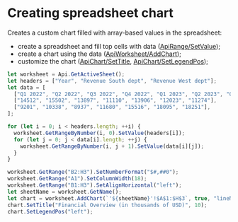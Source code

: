 # Creating spreadsheet chart

Creates a custom chart filled with array-based values in the spreadsheet:

- create a spreadsheet and fill top cells with data ([ApiRange/SetValue](/docs/office-api/usage-api/spreadsheet-api/ApiRange/Methods/SetValue.md));
- create a chart using the data ([ApiWorksheet/AddChart](/docs/office-api/usage-api/spreadsheet-api/ApiWorksheet/Methods/AddChart.md));
- customize the chart ([ApiChart/SetTitle](/docs/office-api/usage-api/spreadsheet-api/ApiChart/Methods/SetTitle.md), [ApiChart/SetLegendPos](/docs/office-api/usage-api/spreadsheet-api/ApiChart/Methods/SetLegendPos.md));

```ts editor-xlsx
let worksheet = Api.GetActiveSheet();
let headers = ["Year", "Revenue South dept", "Revenue West dept"];
let data = [
  ["Q1 2022", "Q2 2022", "Q3 2022", "Q4 2022", "Q1 2023", "Q2 2023", "Q3 2023"],
  ["14512", "15502", "13897", "11110", "13906", "12023", "11274"],
  ["9201", "10338", "8937", "11680", "15516", "18095", "18251"],
];

for (let i = 0; i < headers.length; ++i) {
  worksheet.GetRangeByNumber(i, 0).SetValue(headers[i]);
  for (let j = 0; j < data[i].length; ++j) {
    worksheet.GetRangeByNumber(i, j + 1).SetValue(data[i][j]);
  }
}

worksheet.GetRange("B2:H3").SetNumberFormat("$#,##0");
worksheet.GetRange("A1").SetColumnWidth(18);
worksheet.GetRange("B1:H3").SetAlignHorizontal("left");
let sheetName = worksheet.GetName();
let chart = worksheet.AddChart(`'${sheetName}'!$A$1:$H$3`, true, "lineNormal", 1, 153 * 36_000, 50 * 36_000, 0, 0, 4, 0);
chart.SetTitle("Financial Overview (in thousands of USD)", 10);
chart.SetLegendPos("left");
```
